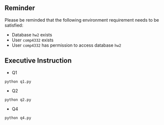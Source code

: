 ## Reminder
Please be reminded that the following environment requirement needs to be satisfied:
- Database `hw2` exists
- User `comp4332` exists
- User `comp4332` has permission to access database `hw2`

## Executive Instruction
- Q1
```
python q1.py
```
- Q2
```
python q2.py
```
- Q4
```
python q4.py
```